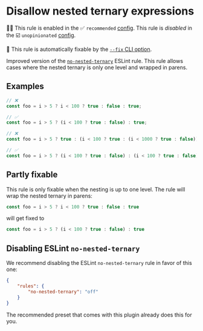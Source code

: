 # Disallow nested ternary expressions

💼🚫 This rule is enabled in the ✅ `recommended` [config](https://github.com/sindresorhus/eslint-plugin-unicorn#recommended-config). This rule is _disabled_ in the ☑️ `unopinionated` [config](https://github.com/sindresorhus/eslint-plugin-unicorn#recommended-config).

🔧 This rule is automatically fixable by the [`--fix` CLI option](https://eslint.org/docs/latest/user-guide/command-line-interface#--fix).

<!-- end auto-generated rule header -->
<!-- Do not manually modify this header. Run: `npm run fix:eslint-docs` -->

Improved version of the [`no-nested-ternary`](https://eslint.org/docs/latest/rules/no-nested-ternary) ESLint rule. This rule allows cases where the nested ternary is only one level and wrapped in parens.

## Examples

```js
// ❌
const foo = i > 5 ? i < 100 ? true : false : true;

// ✅
const foo = i > 5 ? (i < 100 ? true : false) : true;
```

```js
// ❌
const foo = i > 5 ? true : (i < 100 ? true : (i < 1000 ? true : false));
```

```js
// ✅
const foo = i > 5 ? (i < 100 ? true : false) : (i < 100 ? true : false);
```

## Partly fixable

This rule is only fixable when the nesting is up to one level. The rule will wrap the nested ternary in parens:

```js
const foo = i > 5 ? i < 100 ? true : false : true
```

will get fixed to

```js
const foo = i > 5 ? (i < 100 ? true : false) : true
```

## Disabling ESLint `no-nested-ternary`

We recommend disabling the ESLint `no-nested-ternary` rule in favor of this one:

```json
{
	"rules": {
		"no-nested-ternary": "off"
	}
}
```

The recommended preset that comes with this plugin already does this for you.
